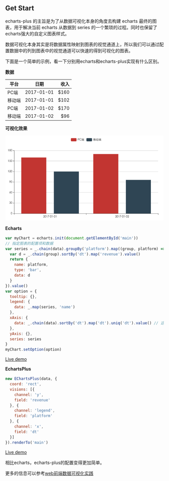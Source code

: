 Get Start
---

echarts-plus 的主旨是为了从数据可视化本身的角度去构建 echarts 最终的图表，用于解决当前 echarts 从数据到 series 的一个繁琐的过程。同时也保留了echarts强大的自定义图表样式。

数据可视化本身其实是将数据属性映射到图表的视觉通道上，所以我们可以通过配置数据中的列到图表中的视觉通道可以快速的得到可视化的图表。

下面是一个简单的示例，看一下分别用echarts和echarts-plus实现有什么区别。

**数据**

| 平台        | 日期           | 收入  |
| ------------- |:-------------:| -----:|
| PC端      | 2017-01-01 | $160 |
| 移动端      | 2017-01-01      |   $102 |
| PC端      | 2017-01-02 | $170 |
| 移动端      | 2017-01-02      |   $96 |

**可视化效果**

![demo](./images/getstart.png)

**Echarts**

```js
var myChart = echarts.init(document.getElementById('main'))
// 指定图表的配置项和数据
var series = _.chain(data).groupBy('platform').map((group, platform) => {
  var d = _.chain(group).sortBy('dt').map('revenue').value()
  return {
    name: platform,
    type: 'bar',
    data: d
  }
}).value()
var option = {
  tooltip: {},
  legend: {
    data: _.map(series, 'name')
  },
  xAxis: {
    data: _.chain(data).sortBy('dt').map('dt').uniq('dt').value() // 这里不严谨，其他数据项有可能出错
  },
  yAxis: {},
  series: series
}
myChart.setOption(option)
```

[Live demo](./examples/getstart/echarts.html)

**EchartsPlus**

```js
new EChartsPlus(data, {
  coord: 'rect',
  visions: [{
    channel: 'y',
    field: 'revenue'
  }, {
    channel: 'legend',
    field: 'platform'
  }, {
    channel: 'x',
    field: 'dt'
  }]
}).renderTo('main')
```

[Live demo](./examples/getstart/echarts-plus.html)

相比echarts，echarts-plus的配置变得更加简单。

更多的信息可以参考[web前端数据可视化实践](https://www.gitbook.com/book/yutingzhao1991/visualization/details)
